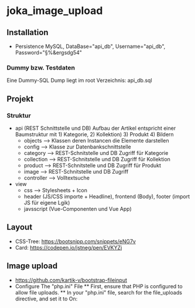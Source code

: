 # joka_image_upload

## Installation
* Persistence MySQL, DataBase="api_db", Username="api_db", Password="§%&ergsdg54"

### Dummy bzw. Testdaten 
Eine Dummy-SQL Dump liegt im root Verzeichnis: api_db.sql

## Projekt
### Struktur
* api (REST Schnittstelle und DB) Aufbau der Artikel entspricht einer Baumstruktur mit 1) Kategorie, 2) Kollektion) 3) Produkt 4) Bildern
    * objects --> Klassen deren Instancen die Elemente darstellen 
    * config --> Klasse zur Datenbankschnittstelle
    * category --> REST-Schnitstelle und DB Zugriff für  Kategorie
    * collection --> REST-Schnitstelle und DB Zugriff für Kollektion
    * product --> REST-Schnitstelle und DB Zugriff für Produkt
    * image --> REST-Schnitstelle und DB Zugriff
    * controller --> Volltextsuche
* view
    * css --> Stylesheets + Icon
    * header (JS/CSS importe + Headline),  frontend (Body), footer (import JS für eigene Lgik)
    * javsscript (Vue-Componenten und Vue App)
    
## Layout
* CSS-Tree: https://bootsnipp.com/snippets/eNG7v
* Card: https://codepen.io/jstneg/pen/EVKYZj
 
 
 ## Image upload
 * https://github.com/kartik-v/bootstrap-fileinput
 * Configure The "php.ini" File 
 ** First, ensure that PHP is configured to allow file uploads. 
 ** In your "php.ini" file, search for the file_uploads directive, and set it to On:
